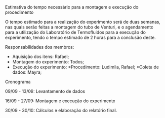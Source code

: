 
Estimativa do tempo necessário para a montagem e execução do procedimento

O tempo estimado para a realização do experimento será de duas semanas, nas quais serão feitas a montagem do tubo de Venturi, e o agendamento para a utilização do Laboratório de Termofluidos para a execução do experimento, tendo o tempo estimado de 2 horas para a conclusão deste.

Responsabilidades dos membros:

* Aquisição dos itens: Rafael;
* Montagem do experimento: Todos;
* Execução do experimento:
  *Procedimento: Ludimila, Rafael;
  *Coleta de dados: Mayra;


Cronograma 

09/09 - 13/09: Levantamento de dados

16/09 - 27/09: Montagem e execução do experimento

30/09 - 30/10: Cálculos e elaboração do relatório final.
